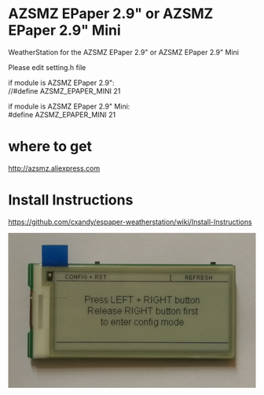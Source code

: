 # AZSMZ EPaper 2.9" or AZSMZ EPaper 2.9" Mini

WeatherStation for the AZSMZ EPaper 2.9" or AZSMZ EPaper 2.9" Mini

Please edit setting.h file

if module is AZSMZ EPaper 2.9":    
//#define AZSMZ_EPAPER_MINI   21  

if module is AZSMZ EPaper 2.9" Mini:    
#define AZSMZ_EPAPER_MINI   21  

# where to get
http://azsmz.aliexpress.com

# Install Instructions
https://github.com/cxandy/espaper-weatherstation/wiki/Install-Instructions

![Setup 1](resources/setup-1.jpg)

